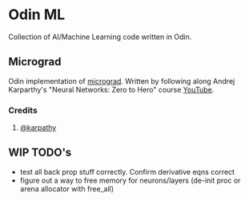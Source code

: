 # Odin ML

Collection of AI/Machine Learning code written in Odin.

## Micrograd
Odin implementation of [micrograd](https://github.com/karpathy/micrograd/tree/master/micrograd).
Written by following along Andrej Karparthy's "Neural Networks: Zero to Hero" course [YouTube](https://www.youtube.com/watch?v=VMj-3S1tku0&list=PLAqhIrjkxbuWI23v9cThsA9GvCAUhRvKZ).

### Credits
1. [@karpathy](https://github.com/karpathy)



## WIP TODO's
- test all back prop stuff correctly. Confirm derivative eqns correct
- figure out a way to free memory for neurons/layers (de-init proc or arena allocator with free_all)
